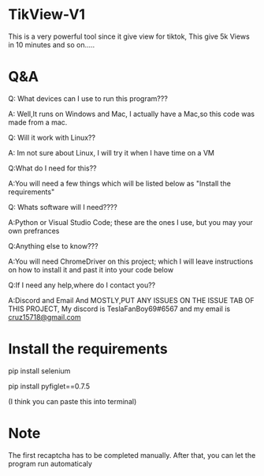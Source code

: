# TikView-V1
This is a very powerful tool since it give view for tiktok,
This give 5k Views in 10 minutes and so on.....

# Q&A
Q: What devices can I use to run this program???

A: Well,It runs on Windows and Mac, I actually have a Mac,so this code was made from a mac.




Q: Will it work with Linux??

A: Im not sure about Linux, I will try it when I have time on a VM




Q:What do I need for this??

A:You will need a few things which will be listed below as "Install the requirements"




Q: Whats software will I need????

A:Python or Visual Studio Code; these are the ones I use, but you may your own prefrances




Q:Anything else to know???

A:You will need ChromeDriver on this project; which I will leave instructions on how to install it and past it into your code below




Q:If I need any help,where do I contact you??

A:Discord and Email And MOSTLY,PUT ANY ISSUES ON THE ISSUE TAB OF THIS PROJECT,
  My discord is TeslaFanBoy69#6567 and my email is cruz15718@gmail.com



# Install the requirements

pip install selenium

pip install pyfiglet==0.7.5

(I think you can paste this into terminal)


# Note

The first recaptcha has to be completed manually.
After that, you can let the program run automaticaly
